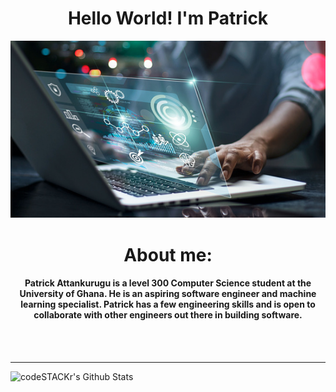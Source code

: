 <div align="center">

<h1>Hello World! I'm Patrick</h1>

</div>

 

<div align="center">
 
![alt text](ai.jpg)

</div>
 
<div align="center">

<h1>About me:</h1>

</div>

<div align="center">

<h4>
 <P>Patrick Attankurugu is a level 300 Computer Science student at the University of Ghana.
  He is an aspiring software engineer and machine learning specialist. Patrick has a few engineering skills and is open to collaborate with other engineers out there in building software.</P>

</h4>

</div>


</div>


<br />
<br />
</div>

---

<img align="left" alt="codeSTACKr's Github Stats" src="https://github-readme-stats.vercel.app/api?username=PatrickAttankurugu&show_icons=true&hide_border=true&count_private=true" />

<br />
<br />


[website]: http://patrickattankurugu.github.io/
[linkedin]: https://www.linkedin.com/in/patrickattankurugu1/





